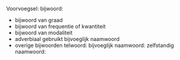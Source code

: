 Voorvoegsel:
bijwoord:
- bijwoord van graad
- bijwoord van frequentie of kwantiteit
- bijwoord van modaliteit
- adverbiaal gebruikt bijvoeglijk naamwoord
- overige bijwoorden
telwoord:
bijvoeglijk naamwoord:
zelfstandig naamwoord: 

